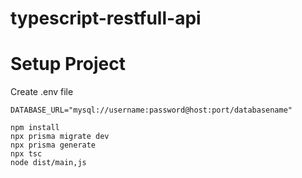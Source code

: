 # typescript-restfull-api

# Setup Project

Create .env file

```
DATABASE_URL="mysql://username:password@host:port/databasename"
```

```shell
npm install
npx prisma migrate dev
npx prisma generate
npx tsc
node dist/main,js
```
